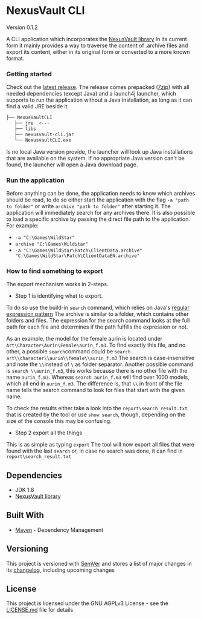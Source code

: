 # NexusVault CLI
Version 0.1.2

A CLI application which incorporates the [NexusVault library](https://github.com/MarbleBag/NexusVault/tree/java)
In its current form it mainly provides a way to traverse the content of .archive files and export its content, either in its original form or converted to a more known format.

### Getting started

Check out the [latest release](https://github.com/MarbleBag/NexusVault-CLI/releases/latest).
The release comes prepacked ([7zip](https://www.7-zip.org/)) with all needed dependencies (except Java) and a launch4j launcher, which supports to run the application without a Java installation, as long as it can find a valid JRE beside it. 

```Bash
├── NexusVaultCLI
   ├── jre  <---
   ├── libs
   ├── nexusvault-cli.jar
   └── NexusvaultCLI.exe
```

Is no local Java version provide, the launcher will look up Java installations that are available on the system.
If no appropriate Java version can't be found, the launcher will open a Java download page.

### Run the application
Before anything can be done, the application needs to know which archives should be read, to do so either start the application with the flag `-a "path to folder"` or write `archive "path to folder"` after starting it. The application will immediately search for any archives there. It is also possible to load a specific archive by passing the direct file path to the application.
For example:
* `-a "C:\Games\WildStar"`
* `archive "C:\Games\Wildstar"`
* `-a "C:\Games\WildStar\Patch\ClientData.archive" "C:\Games\WildStar\Patch\ClientDataEN.archive"`

### How to find something to export
The export mechanism works in 2-steps.
* Step 1 is identifying what to export. 

To do so use the build-in `search` command, which relies on Java's [regular expression pattern](https://docs.oracle.com/javase/7/docs/api/java/util/regex/Pattern.html)
The archive is similar to a folder, which contains other folders and files. The expression for the search command looks at the full path for each file and determines if the path fulfills the expression or not. 

As an example, the model for the female aurin is located under `Art\Character\Aurin\Female\aurin_f.m3`.
To find exactly this file, and no other, a possible `search`command could be `search art\\character\\aurin\\female\\aurin_f.m3` The search is case-insensitive and note the `\\`instead of `\` as folder separator. 
Another possible command is `search \\aurin_f.m3`, this works because there is no other file with the name `aurin_f.m3`.
Whereas `search aurin_f.m3` will find over 1000 models, which all end in `aurin_f.m3`. The difference is, that `\\` in front of the file name tells the search command to look for files that start with the given name.

To check the results either take a look into the `report\search_result.txt` that is created by the tool or use `show search`,  though, depending on the size of the console this may be confusing.

* Step 2 export all the things

This is as simple as typing `export`
The tool will now export all files that were found with the last `search` or, in case no search was done, it can find in `report\search_result.txt`

## Dependencies

* JDK 1.8
* [NexusVault library](https://github.com/MarbleBag/NexusVault/tree/java)


## Built With

* [Maven](https://maven.apache.org/) - Dependency Management

## Versioning

This project is versioned with [SemVer](http://semver.org/)
and stores a list of major changes in its [changelog](CHANGELOG.md), including upcoming changes

## License

This project is licensed under the GNU AGPLv3 License - see the [LICENSE.md](LICENSE.md) file for details

